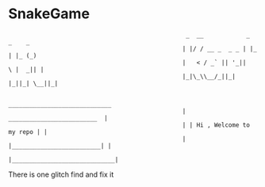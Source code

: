 # SnakeGame
                                                      _  __            _     _    _ 
                                                     | |/ / __ _  _ _ | |_  | |_ (_)
                                                     |   < / _` || '_||   \ |  _|| |
                                                     |_|\_\\__/_||_|  |_||_| \__||_|

                                                      _____________________________ 
                                                     |  _________________________  |
                                                     | | Hi , Welcome to my repo | |
                                                     | |_________________________| |
                                                     |_____________________________|



There is one glitch find and fix it
